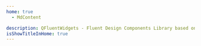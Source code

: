 ```yaml
---
home: true
  - MdContent

description: QFluentWidgets - Fluent Design Components Library based on PyQt/PySide
isShowTitleInHome: true
---
```


<Home/>